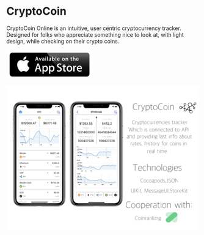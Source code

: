 # CryptoCoin
CryptoCoin Online is an intuitive, user centric cryptocurrency tracker. Designed for folks who appreciate something nice to look at, with light design, while checking on their crypto coins.
<br></br>
[![Alt attribute text Here](rsz_applestore_logo.png)](https://itunes.apple.com/DK/app/id1406344597?mt=8)
<br></br>
![Screenshot](CryptoCoin.jpg)
<br></br>
